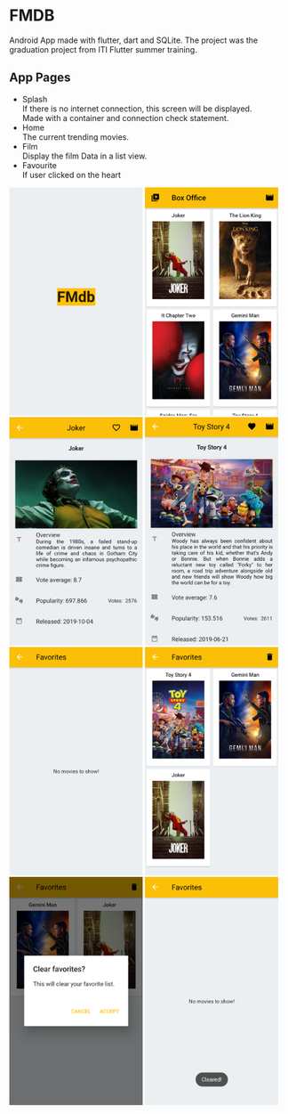 # FMDB
Android App made with flutter, dart and SQLite. 
The project was the graduation project from ITI Flutter summer training.

## App Pages
- Splash  
    If there is no internet connection, this screen will be displayed.  
    Made with a container and connection check statement.
- Home   
    The current trending movies.
- Film  
    Display the film Data in a list view.
- Favourite  
    If user clicked on the heart
    
<img src="https://github.com/FaridSharaf/FMDB/blob/master/images/Splash.png" width="240" height="410"> <img src="https://github.com/FaridSharaf/FMDB/blob/master/images/Home.png" width="240" height="410"> <img src="https://github.com/FaridSharaf/FMDB/blob/master/images/Film1.png" width="240" height="410"> 
<img src="https://github.com/FaridSharaf/FMDB/blob/master/images/Film2.png" width="240" height="410">  <img src="https://github.com/FaridSharaf/FMDB/blob/master/images/EmptyFav.png" width="240" height="410"> <img src="https://github.com/FaridSharaf/FMDB/blob/master/images/FavPage.png" width="240" height="410"> 
<img src="https://github.com/FaridSharaf/FMDB/blob/master/images/AlertDialogue.png" width="240" height="410"> <img src="https://github.com/FaridSharaf/FMDB/blob/master/images/ClearedFav.png" width="240" height="410"> 
